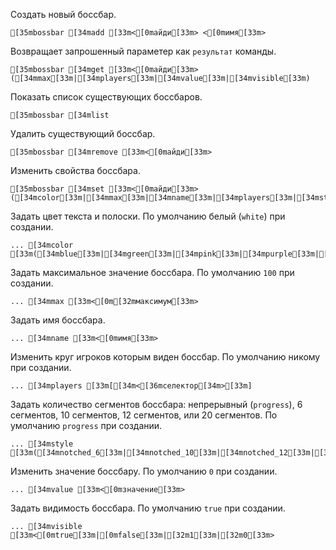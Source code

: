 Создать новый боссбар.
```ansi
[35mbossbar [34madd [33m<[0mайди[33m> <[0mимя[33m>
```
Возвращает запрошенный параметер как `результат` команды.
```ansi
[35mbossbar [34mget [33m<[0mайди[33m> ([34mmax[33m|[34mplayers[33m|[34mvalue[33m|[34mvisible[33m)
```
Показать список существующих боссбаров.
```ansi
[35mbossbar [34mlist
```
Удалить существующий боссбар.
```ansi
[35mbossbar [34mremove [33m<[0mайди[33m>
```
Изменить свойства боссбара.
```ansi
[35mbossbar [34mset [33m<[0mайди[33m> ([34mcolor[33m|[34mmax[33m|[34mname[33m|[34mplayers[33m|[34mstyle[33m|[34mvalue[33m|[34mvisible[33m)
```
Задать цвет текста и полоски. По умолчанию белый (`white`) при создании.
```ansi
... [34mcolor [33m([34mblue[33m|[34mgreen[33m|[34mpink[33m|[34mpurple[33m|[34mred[33m|[34mwhite[33m|[34myellow[33m)
```
Задать максимальное значение боссбара. По умолчанию `100` при создании.
```ansi
... [34mmax [33m<[0m[32mмаксимум[33m>
```
Задать имя боссбара.
```ansi
... [34mname [33m<[0mимя[33m>
```
Изменить круг игроков которым виден боссбар. По умолчанию никому при создании.
```ansi
... [34mplayers [33m[[34m<[36mселектор[34m>[33m]
```
Задать количество сегментов боссбара: непрерывный (`progress`), 6 сегментов, 10 сегментов, 12 сегментов, или 20 сегментов. По умолчанию `progress` при создании.
```ansi
... [34mstyle [33m([34mnotched_6[33m|[34mnotched_10[33m|[34mnotched_12[33m|[34mnotched_20[33m|[34mprogress[33m)
```
Изменить значение боссбару. По умолчанию `0` при создании.
```ansi
... [34mvalue [33m<[0mзначение[33m>
```
Задать видимость боссбара. По умолчанию `true` при создании.
```ansi
... [34mvisible [33m<[0mtrue[33m|[0mfalse[33m|[32m1[33m|[32m0[33m>
```